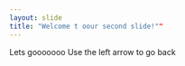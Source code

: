 ```yaml
---
layout: slide
title: "Welcome t oour second slide!""
---
```

Lets gooooooo
Use the left arrow to go back
